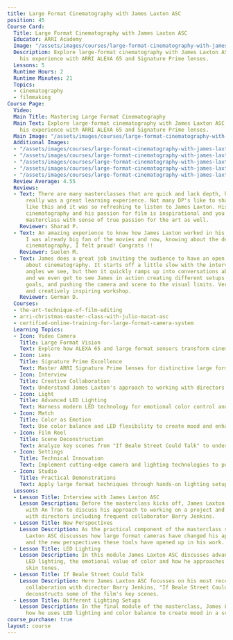 ```yaml
---
title: Large Format Cinematography with James Laxton ASC
position: 45
Course Card:
  Title: Large Format Cinematography with James Laxton ASC
  Educator: ARRI Academy
  Image: "/assets/images/courses/large-format-cinematography-with-james-laxton-asc/large-format-cinematography-with-james-laxton-asc.jpg"
  Description: Explore large-format cinematography with James Laxton ASC as he shares
    his experience with ARRI ALEXA 65 and Signature Prime lenses.
  Lessons: 5
  Runtime Hours: 2
  Runtime Minutes: 21
  Topics:
  - cinematography
  - filmmaking
Course Page:
  Video: 
  Main Title: Mastering Large Format Cinematography
  Main Text: Explore large-format cinematography with James Laxton ASC as he shares
    his experience with ARRI ALEXA 65 and Signature Prime lenses.
  Main Image: "/assets/images/courses/large-format-cinematography-with-james-laxton-asc/large-format-cinematography-with-james-laxton-asc-1.jpg"
  Additional Images:
  - "/assets/images/courses/large-format-cinematography-with-james-laxton-asc/large-format-cinematography-with-james-laxton-asc-2.jpg"
  - "/assets/images/courses/large-format-cinematography-with-james-laxton-asc/large-format-cinematography-with-james-laxton-asc-3.jpg"
  - "/assets/images/courses/large-format-cinematography-with-james-laxton-asc/large-format-cinematography-with-james-laxton-asc-4.jpg"
  - "/assets/images/courses/large-format-cinematography-with-james-laxton-asc/large-format-cinematography-with-james-laxton-asc-5.jpg"
  - "/assets/images/courses/large-format-cinematography-with-james-laxton-asc/large-format-cinematography-with-james-laxton-asc-6.jpg"
  Review Average: 4.55
  Reviews:
  - Text: There are many masterclasses that are quick and lack depth, however, this
      really was a great learning experience. Not many DP's like to share information
      like this and it was so refreshing to listen to James Laxton. His passion for
      cinematography and his passion for film is inspirational and you finish the
      masterclass with sense of true passion for the art as well.
    Reviewer: Sharad P.
  - Text: An amazing experience to know how James Laxton worked in his two last movies.
      I was already big fan of the movies and now, knowing about the details of his
      cinematography, I felt proud! Congrats !!
    Reviewer: Suelen M.
  - Text: James does a great job inviting the audience to have an open conversation
      about cinematography. It starts off a little slow with the interview and camera
      angles we see, but then it quickly ramps up into conversations about lighting
      and we even get to see James in action creating different setups with more artistic
      goals, and pushing the camera and scene to the visual limits. Very informative
      and creatively inspiring workshop.
    Reviewer: German D.
  Courses:
  - the-art-technique-of-film-editing
  - arri-christmas-master-class-with-julio-macat-asc
  - certified-online-training-for-large-format-camera-system
  Learning Topics:
  - Icon: Video Camera
    Title: Large Format Vision
    Text: Explore how ALEXA 65 and large format sensors transform cinematographic approaches and create new visual perspectives.
  - Icon: Lens
    Title: Signature Prime Excellence
    Text: Master ARRI Signature Prime lenses for distinctive large format aesthetics and creative possibilities.
  - Icon: Interview
    Title: Creative Collaboration
    Text: Understand James Laxton's approach to working with directors including Barry Jenkins on acclaimed projects.
  - Icon: Light
    Title: Advanced LED Lighting
    Text: Harness modern LED technology for emotional color control and sophisticated lighting of diverse skin tones.
  - Icon: Match
    Title: Color as Emotion
    Text: Use color balance and LED flexibility to create mood and enhance storytelling through lighting design.
  - Icon: Film Reel
    Title: Scene Deconstruction
    Text: Analyze key scenes from "If Beale Street Could Talk" to understand large format cinematography choices.
  - Icon: Settings
    Title: Technical Innovation
    Text: Implement cutting-edge camera and lighting technologies to push creative boundaries in cinematography.
  - Icon: Studio
    Title: Practical Demonstrations
    Text: Apply large format techniques through hands-on lighting setups and real-world production scenarios.
  Lessons:
  - Lesson Title: Interview with James Laxton ASC
    Lesson Description: Before the masterclass kicks off, James Laxton ASC sits down
      with An Tran to discuss his approach to working on a project and his relationship
      with directors including frequent collaborator Barry Jenkins.
  - Lesson Title: New Perspectives
    Lesson Description: As the practical component of the masterclass starts, James
      Laxton ASC discusses how large format cameras have changed his approach to cinematography
      and the new perspectives these tools have opened up in his work.
  - Lesson Title: LED Lighting
    Lesson Description: In this module James Laxton ASC discusses advancements in
      LED lighting, the emotional value of color and how he approaches lighting various
      skin tones.
  - Lesson Title: If Beale Street Could Talk
    Lesson Description: Here James Laxton ASC focusses on his most recent cinematic
      collaboration with director Barry Jenkins, "If Beale Street Could Talk" and
      deconstructs some of the film's key scenes.
  - Lesson Title: Different Lighting Setups
    Lesson Description: In the final module of the masterclass, James Laxton ASC demonstrates
      how he uses LED lighting and color balance to create mood in a scene.
course_purchase: true
layout: course
---
```


